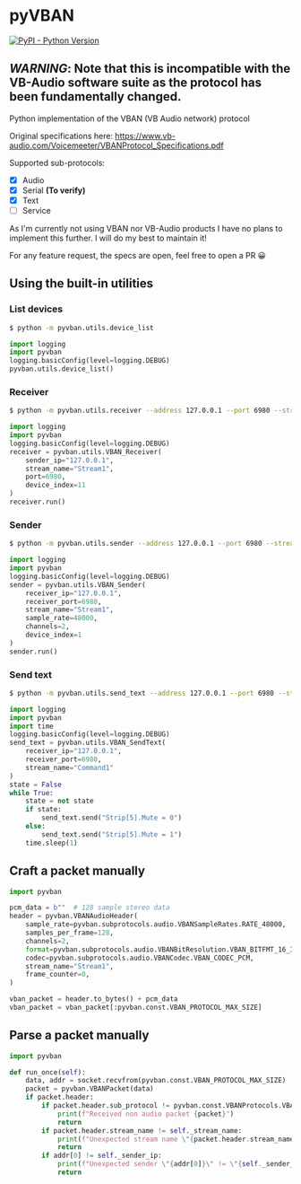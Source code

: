 # pyVBAN
[![PyPI - Python Version](https://img.shields.io/pypi/pyversions/pyVBAN)](https://pypi.org/project/pyVBAN/)

*WARNING*: 
Note that this is incompatible with the VB-Audio software suite as the protocol has been fundamentally changed.
-------

Python implementation of the VBAN (VB Audio network) protocol

Original specifications here: https://www.vb-audio.com/Voicemeeter/VBANProtocol_Specifications.pdf 

Supported sub-protocols:
 - [x] Audio
 - [x] Serial **(To verify)**
 - [x] Text 
 - [ ] Service

As I'm currently not using VBAN nor VB-Audio products I have no plans to implement this further. 
I will do my best to maintain it!

For any feature request, the specs are open, feel free to open a PR 😀

## Using the built-in utilities
### List devices
```bash
$ python -m pyvban.utils.device_list
```
```python
import logging
import pyvban
logging.basicConfig(level=logging.DEBUG)
pyvban.utils.device_list()
```

### Receiver
```bash
$ python -m pyvban.utils.receiver --address 127.0.0.1 --port 6980 --stream Stream1 --device 11
```
```python
import logging
import pyvban
logging.basicConfig(level=logging.DEBUG)
receiver = pyvban.utils.VBAN_Receiver(
    sender_ip="127.0.0.1",
    stream_name="Stream1",
    port=6980,
    device_index=11
)
receiver.run()
```

### Sender
```bash
$ python -m pyvban.utils.sender --address 127.0.0.1 --port 6980 --stream Stream1 --rate 48000 --channels 2 --device 1
```
```python
import logging
import pyvban
logging.basicConfig(level=logging.DEBUG)
sender = pyvban.utils.VBAN_Sender(
    receiver_ip="127.0.0.1",
    receiver_port=6980,
    stream_name="Stream1",
    sample_rate=48000,
    channels=2,
    device_index=1
)
sender.run()
```

### Send text
```bash
$ python -m pyvban.utils.send_text --address 127.0.0.1 --port 6980 --stream Command1 "Strip[5].Mute = 0"
```
```python
import logging
import pyvban
import time
logging.basicConfig(level=logging.DEBUG)
send_text = pyvban.utils.VBAN_SendText(
    receiver_ip="127.0.0.1",
    receiver_port=6980,
    stream_name="Command1"
)
state = False
while True:
    state = not state
    if state:
        send_text.send("Strip[5].Mute = 0")
    else:
        send_text.send("Strip[5].Mute = 1")
    time.sleep(1)
```


## Craft a packet manually

```python
import pyvban

pcm_data = b""  # 128 sample stereo data
header = pyvban.VBANAudioHeader(
    sample_rate=pyvban.subprotocols.audio.VBANSampleRates.RATE_48000,
    samples_per_frame=128,
    channels=2,
    format=pyvban.subprotocols.audio.VBANBitResolution.VBAN_BITFMT_16_INT,
    codec=pyvban.subprotocols.audio.VBANCodec.VBAN_CODEC_PCM,
    stream_name="Stream1",
    frame_counter=0,
)

vban_packet = header.to_bytes() + pcm_data
vban_packet = vban_packet[:pyvban.const.VBAN_PROTOCOL_MAX_SIZE]
```

## Parse a packet manually
```python
import pyvban

def run_once(self):
    data, addr = socket.recvfrom(pyvban.const.VBAN_PROTOCOL_MAX_SIZE)
    packet = pyvban.VBANPacket(data)
    if packet.header:
        if packet.header.sub_protocol != pyvban.const.VBANProtocols.VBAN_PROTOCOL_AUDIO:
            print(f"Received non audio packet {packet}")
            return
        if packet.header.stream_name != self._stream_name:
            print(f"Unexpected stream name \"{packet.header.stream_name}\" != \"{self._stream_name}\"")
            return
        if addr[0] != self._sender_ip:
            print(f"Unexpected sender \"{addr[0]}\" != \"{self._sender_ip}\"")
            return
```

